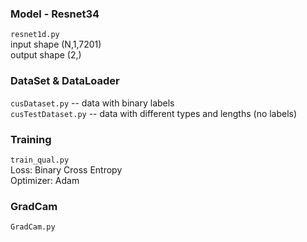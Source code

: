 ### Model - Resnet34

`resnet1d.py`\
input shape (N,1,7201)\
output shape (2,)

### DataSet & DataLoader
`cusDataset.py` -- data with binary labels\
`cusTestDataset.py` -- data with different types and lengths (no labels)

### Training
`train_qual.py`\
Loss: Binary Cross Entropy\
Optimizer: Adam

### GradCam
`GradCam.py`
